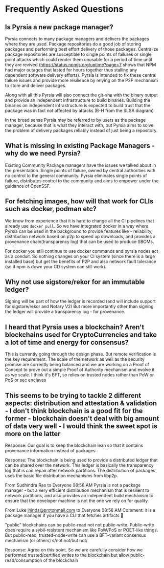 # Frequently Asked Questions

## Is Pyrsia a new package manager?

Pyrsia connects to many package managers and delivers the packages where they are used. Package repositories do a good job of storing packages and performing best effort delivery of those packages. Centralize package repositories are susceptible to single points of failures or single point attacks which could render them unusable for a period of time until they are revived  (https://status.npmjs.org/uptime?page=7 shows that NPM had major outages that lasted for hours together thus stalling any dependent software delivery efforts). Pyrsia is intended to fix these central failure issues and provide more resilience by relying on the P2P mechanism to store and deliver packages.

Along with all this Pyrsia will also connect the git-sha with the binary output and provide an independent infrastructure to build binaries. Building the binaries on independent infrastructure is expected to build trust that the package was in fact not affected by attacks (B-H from the SLSA diagram)

In the broad sense Pyrsia may be referred to by users as the package manager, because that is what they interact with, but Pyrsia aims to solve the problem of delivery packages reliably instead of just being a repository.

## What is missing in existing Package Managers - why do we need Pyrsia?

Existing Community Package managers have the issues we talked about in the presentation. Single points of failure, owned by central authorities with no control to the general community.
Pyrsia eliminates single points of failure, distributes control to the community and aims to empower under the guidance of OpenSSF.

## For fetching images, how will that work for CLIs such as docker, podman etc?

We know from experience that it is hard to change all the CI pipelines that already use `docker pull`. So we have integrated docker in a way where Pyrsia can be used in the background to provide features like - reliability, distribution network based on p2p to speed up downloads, and provides a provenance chain(transparency log) that can be used to produce SBOMs.

For docker you still continue to use docker commands and pyrsia nodes act as a conduit. So nothing changes on your CI system (since there is a large installed base) but get the benefits of P2P and also network fault tolerance (so if npm is down your CD system can still work).

## Why not use sigstore/rekor for an immutable ledger?

Signing will be part of how the ledger is recorded (and will include support for sigstore/rekor and Notary V2) But more importantly other than signing the ledger will provide a transparency log - for provenance.

## I heard that Pyrsia uses a blockchain? Aren't blockchains used for CryptoCurrencies and take a lot of time and energy for consensus?

This is currently going through the design phase. But remote verification is the key requirement. The scale of the network as well as the security promise are currently being balanced and we are working on a Proof of Concept to prove out a simple Proof of Authority mechanism and evolve it as we scale.
I think it's BFT, so relies on trusted nodes rather than PoW or PoS or sec enclaves

## This seems to be trying to tackle 2 different aspects: distribution and attestation & validation - I don't think blockchain is a good fit for the former - blockchain doesn't deal with big amount of data very well -  I would think the sweet spot is more on the latter

Response: Our goal is to keep the blockchain lean so that it contains provenance information instead of packages.

Response: The blockchain is being used to provide a distributed ledger that can be shared over the network. This ledger is basically the transparency log that is can repair after network partitions. The distribution of packages uses the basic file distribution mechanisms from libp2p.

From Sudhindra Rao to Everyone 08:58 AM
Pyrsia is not a package manager - but a very efficient distribution mechanism that is resilient to network partitions, and also provides an independent build mechanism to ensure that the developer machine is not the one we rely on for quality.

From Luke lhinds@protonmail.com to Everyone 08:58 AM
Comment: it is a package manager if you have a CLI that fetches artifacts 🙂

"public" blockchains can be public-read not not public-write. Public-write does require a sybil-resistent mechanism like PoW/PoS or POET-like things. But public-read, trusted-node-write can use a BFT-variant consensus mechanism (or others)
s/not not/but not/

Response: Agree on this point. So we are carefully consider how we performed trusted/certified writes to the blockchain but allow public-read/consumption of the blockchain
